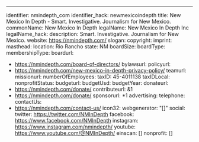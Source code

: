 ---
identifier: nmindepth_com
identifier_hack: newmexicoindepth
title: New Mexico In Depth - Smart. Investigative. Journalism for New Mexico.
commonName: New Mexico In Depth
legalName: New Mexico In Depth Inc
legalName_hack:
description: Smart. Investigative. Journalism for New Mexico.
website: https://nmindepth.com/
slogan:
copyright:
imprint:
masthead:
location: Rio Rancho
state: NM
boardSize:
boardType:
membershipType:
boardurl:
- https://nmindepth.com/board-of-directors/
bylawsurl:
policyurl:
- https://nmindepth.com/new-mexico-in-depth-privacy-policy/
teamurl:
missionurl:
numberOfEmployees:
taxID: 45-4011138
taxIDLocal:
nonprofitStatus:
budgeturl:
budgetUsd:
budgetYear:
donateurl:
- https://nmindepth.com/donate/
contributeurl: &1
- https://nmindepth.com/donate/
sponsorurl: *1
advertising:
telephone:
contactUs:
- https://nmindepth.com/contact-us/
icon32:
webgenerator: "[]"
social:
  twitter: https://twitter.com/NMInDepth
  facebook: https://www.facebook.com/NMInDepth
  instagram: https://www.instagram.com/nmindepth/
  youtube: https://www.youtube.com/@NMInDepth/
einscan: []
nonprofit: []
